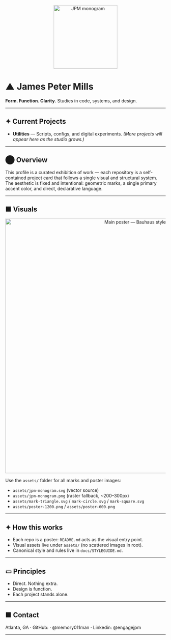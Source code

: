 <p align="center">
  <img src="assets/jpm-monogram.svg" width="200" alt="JPM monogram">
</p>

# ▲ James Peter Mills

**Form. Function. Clarity.**
Studies in code, systems, and design.

---

## ✦ Current Projects

* **Utilities** — Scripts, configs, and digital experiments.
  *(More projects will appear here as the studio grows.)*

---

## ⬤ Overview

This profile is a curated exhibition of work — each repository is a self-contained project card that follows a single visual and structural system.
The aesthetic is fixed and intentional: geometric marks, a single primary accent color, and direct, declarative language.

---

## ■ Visuals

<p align="center">
  <img src="assets/poster-1200.png" width="800" alt="Main poster — Bauhaus style">
</p>

Use the `assets/` folder for all marks and poster images:

* `assets/jpm-monogram.svg` (vector source)
* `assets/jpm-monogram.png` (raster fallback, ~200–300px)
* `assets/mark-triangle.svg` / `mark-circle.svg` / `mark-square.svg`
* `assets/poster-1200.png` / `assets/poster-600.png`

---

## ✦ How this works

* Each repo is a poster: `README.md` acts as the visual entry point.
* Visual assets live under `assets/` (no scattered images in root).
* Canonical style and rules live in `docs/STYLEGUIDE.md`.

---

## ▭ Principles

* Direct. Nothing extra.
* Design is function.
* Each project stands alone.

---

## ■ Contact

Atlanta, GA · GitHub: · @memory011man · Linkedin: @engagejpm

- --
